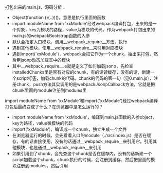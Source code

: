 <!--
 * @description: 
 * @author: xiangrong.liu
 * @Date: 2020-08-18 14:26:17
 * @LastEditors: xiangrong.liu
 * @LastEditTime: 2020-08-18 14:50:40
-->
<!-- https://juejin.im/post/6859569958742196237#heading-10 -->



打包出来的main.js，源码分析：
- Object(function (){..})()，意思是执行里面的函数
- import moduleName from 'xxModule'经过webpack编译打包，出来的是一个对象，key为模块的路径，value为模块的代码，作为webpack打包出来的main.js的webpackBootstrap函数的入参
- 默认会指定入口模块，调用__webpack_require__方法，执行
- 遇到其他模块，使用__webpack_require__来引用对应模块
- 遇到import('xxModule')，webpack会把它作为一个chunk，抽出来打包，然后用jsonp动态加载其中的模块
- 其中__webpack_require__.e就是定义了如何加载jsonp，先检查installedChunks里是否有对应的chunk，有的话读缓存，没有的话，新建一个script标签，加载chunk的代码。chunk的代码的第一句（见0.main.js），注册chunk，push方法其实调用的是webpackJsonpCallback方法，它就是把chunk里面的module注册到modules里

import moduleName from 'xxModule'和import('xxModule')经过webpack编译打包后最终变成了什么？在浏览器中是怎么运行的？
- import moduleName from 'xxModule'，编译到main.js函数的入参object，key为路径，value微模块的代码
- import('xxModule')，编译成一个chunk，独立生成一个文件
- 在浏览器运行的时候，会先看看入口的module（./src/index.js）是否在缓存，有的话直接使用，没有的话通过__webpack_require__来引用它。引用其他模块，也是通过__webpack_require__来引用
- 如果引用到了chunk，会先查这个chunk是否在缓存内，没有的话新建一个script加载这个chunk，chunk执行的时候，会注册到缓存，然后把里面的模块注册到modules，然后引用